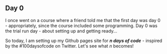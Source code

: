 ## Day 0

I once went on a course where a friend told me that the first day was day 0 - appropriately, since the course included some programming. 
Day 0 was the trial run day - about setting up and getting ready... 

So today, I am setting up my Github pages site for ***n days of code*** - inspired by the #100daysofcode on Twitter. Let's see what *n* becomes!



